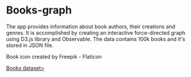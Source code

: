 # Books-graph

The app provides information about book authors, their creations and genres. It is accomplished by creating an interactive force-directed graph using D3.js library and Observable. The data contains 100k books and it's stored in JSON file.

Book icon created by Freepik - Flaticon

<a target='_blank' href="https://www.kaggle.com/datasets/mdhamani/goodreads-books-100k">Books dataset></a>
